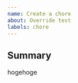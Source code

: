 ```yaml
---
name: Create a chore
about: Override test
labels: chore
---
```


## Summary

<!-- Write -->

hogehoge
